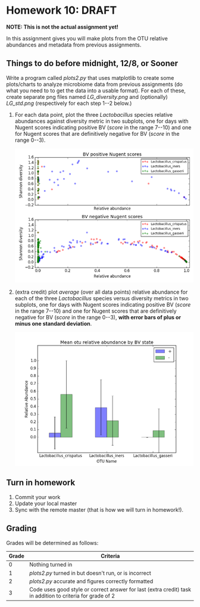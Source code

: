 # Homework 10: ****DRAFT**** 

**NOTE: This is not the actual assignment yet!**

In this assignment gives you will make plots from the OTU relative abundances and metadata from previous assignments. 

## Things to do before midnight, **12/8**, or Sooner ##

Write a program called *plots2.py* that uses matplotlib to create some plots/charts to analyze microbiome data from previous assignments (do what you need to to get the data into a usable format). For each of these, create separate png files named *LG_diversity.png* and (optionally) *LG_std.png* (respectively for each step 1--2 below.)

1. For each data point, plot the three *Lactobacillus* species relative abundances against diversity metric in two subplots, one for days with Nugent scores indicating positive BV (*score* in the range 7--10) and one for Nugent scores that are definitively negative for BV (*score* in the range 0--3). 

	![Lactobacillus and bacterial vaginosis](LG_diversity.png)

2. (extra credit) plot *average* (over all data points) relative abundance for each of the three *Lactobacillus* species versus diversity metrics in two subplots, one for days with Nugent scores indicating positive BV (*score* in the range 7--10) and one for Nugent scores that are definitively negative for BV (*score* in the range 0--3), **with error bars of plus or minus one standard deviation**. 

	![Lactobacillus spp. and bacterial vaginosis](LG_std.png)

## Turn in homework
1. Commit your work
2. Update your local master
3. Sync with the remote master (that is how we will turn in homework!).
## Grading
Grades will be determined as follows:

Grade | Criteria 
-------- | --------------
0          | Nothing turned in
1          | *plots2.py*  turned in but doesn't run, or is incorrect
2          | *plots2.py* accurate and figures correctly formatted
3          | Code uses good style or correct answer for last (extra credit) task in addition to criteria for grade of 2